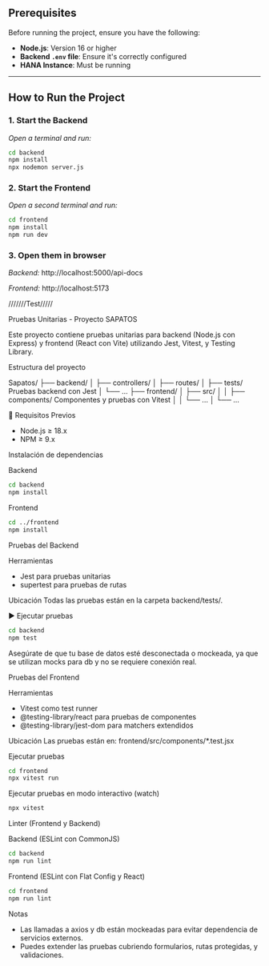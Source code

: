 ## Prerequisites  
Before running the project, ensure you have the following:  

- **Node.js**: Version 16 or higher  
- **Backend `.env` file**: Ensure it's correctly configured  
- **HANA Instance**: Must be running  

---

## How to Run the Project  

### **1️. Start the Backend**  
_Open a terminal and run:_  
```sh
cd backend
npm install
npx nodemon server.js
```

### **2. Start the Frontend**  
_Open a second terminal and run:_  
```sh
cd frontend
npm install
npm run dev
```

### **3. Open them in browser**  
_Backend:_  http://localhost:5000/api-docs

_Frontend:_  http://localhost:5173

///////Test/////

Pruebas Unitarias - Proyecto SAPATOS

Este proyecto contiene pruebas unitarias para backend (Node.js con Express) y frontend (React con Vite) utilizando Jest, Vitest, y Testing Library.

Estructura del proyecto

Sapatos/
├── backend/
│   ├── controllers/
│   ├── routes/
│   ├── tests/            Pruebas backend con Jest
│   └── ...
├── frontend/
│   ├── src/
│   │   ├── components/   Componentes y pruebas con Vitest
│   │   └── ...
│   └── ...

🔧 Requisitos Previos

- Node.js ≥ 18.x
- NPM ≥ 9.x

Instalación de dependencias

Backend
```bash
cd backend
npm install
```

Frontend
```bash
cd ../frontend
npm install
```

Pruebas del Backend

Herramientas
- Jest para pruebas unitarias
- supertest para pruebas de rutas

Ubicación
Todas las pruebas están en la carpeta backend/tests/.

▶ Ejecutar pruebas
```bash
cd backend
npm test
```

Asegúrate de que tu base de datos esté desconectada o mockeada, ya que se utilizan mocks para db y no se requiere conexión real.

Pruebas del Frontend

Herramientas
- Vitest como test runner
- @testing-library/react para pruebas de componentes
- @testing-library/jest-dom para matchers extendidos

Ubicación
Las pruebas están en:
frontend/src/components/*.test.jsx

Ejecutar pruebas
```bash
cd frontend
npx vitest run
```

Ejecutar pruebas en modo interactivo (watch)
```bash
npx vitest
```

Linter (Frontend y Backend)

Backend (ESLint con CommonJS)
```bash
cd backend
npm run lint
```

Frontend (ESLint con Flat Config y React)
```bash
cd frontend
npm run lint
```

Notas

- Las llamadas a axios y db están mockeadas para evitar dependencia de servicios externos.
- Puedes extender las pruebas cubriendo formularios, rutas protegidas, y validaciones.
